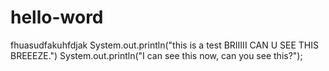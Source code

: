 # hello-word
fhuasudfakuhfdjak
System.out.println("this is a test BRIIIII CAN U SEE THIS BREEEZE.")
System.out.println("I can see this now, can you see this?");
